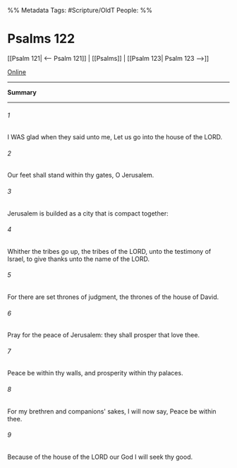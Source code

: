 

%% Metadata
Tags: #Scripture/OldT
People: 
%%
# Psalms 122
[[Psalm 121| <-- Psalm 121]] | [[Psalms]] | [[Psalm 123| Psalm 123 -->]]

[Online](https://churchofjesuschrist.org/study/scriptures/ot/ps/122?lang=eng)

---
__Summary__



---

###### 1
I WAS glad when they said unto me, Let us go into the house of the LORD.
###### 2
Our feet shall stand within thy gates, O Jerusalem.
###### 3
Jerusalem is builded as a city that is compact together:
###### 4
Whither the tribes go up, the tribes of the LORD, unto the testimony of Israel, to give thanks unto the name of the LORD.
###### 5
For there are set thrones of judgment, the thrones of the house of David.
###### 6
Pray for the peace of Jerusalem: they shall prosper that love thee.
###### 7
Peace be within thy walls, and prosperity within thy palaces.
###### 8
For my brethren and companions' sakes, I will now say, Peace be within thee.
###### 9
Because of the house of the LORD our God I will seek thy good.



